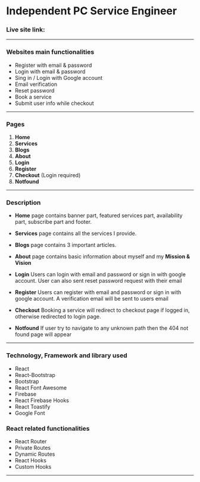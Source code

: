 <!-- project title -->

# Independent PC Service Engineer

<!-- live site link -->

### Live site link:

<!-- use this link to view live site: [Review Hub](https://review-hub-devnoman01.netlify.app/) -->

<!-- [https://review-hub-devnoman01.netlify.app/](https://review-hub-devnoman01.netlify.app/) -->

---

### Websites main functionalities

<!-- unordered list -->

- Register with email & password
- Login with email & password
- Sing in / Login with Google account
- Email verification
- Reset password
- Book a service
- Submit user info while checkout

---

### Pages

1. **Home**
2. **Services**
3. **Blogs**
4. **About**
5. **Login**
6. **Register**
7. **Checkout** (Login required)
8. **Notfound**

---

### Description

- **Home** page contains banner part, featured services part, availability part, subscribe part and footer.
- **Services** page contains all the services I provide.

- **Blogs** page contains 3 important articles.

- **About** page contains basic information about myself and my **Mission & Vision**

- **Login** Users can login with email and password or sign in with google account. User can also sent reset password request with their email

- **Register** Users can register with email and password or sign in with google account. A verification email will be sent to users email

- **Checkout** Booking a service will redirect to checkout page if logged in, otherwise redirected to login page.

- **Notfound** If user try to navigate to any unknown path then the 404 not found page will appear

---

### Technology, Framework and library used

<!-- unordered list -->

- React
- React-Bootstrap
- Bootstrap
- React Font Awesome
- Firebase
- React Firebase Hooks
- React Toastify
- Google Font

### React related functionalities

<!-- unordered list -->

- React Router
- Private Routes
- Dynamic Routes
- React Hooks
- Custom Hooks

---
